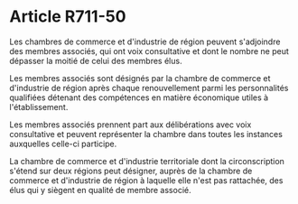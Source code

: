 # Article R711-50

Les       chambres de commerce et d'industrie de région peuvent s'adjoindre des membres associés, qui ont voix consultative et dont le nombre ne peut dépasser la moitié de celui des membres élus.

Les membres associés sont désignés par la chambre de commerce et d'industrie de région après chaque renouvellement parmi les personnalités qualifiées détenant des compétences en matière économique utiles à l'établissement.

Les membres associés prennent part aux délibérations avec voix consultative et peuvent représenter la chambre dans toutes les instances auxquelles celle-ci participe.

La chambre de commerce et d'industrie territoriale dont la circonscription s'étend sur deux régions peut désigner, auprès de la chambre de commerce et d'industrie de région à laquelle elle n'est pas rattachée, des élus qui y siègent en qualité de membre associé.
